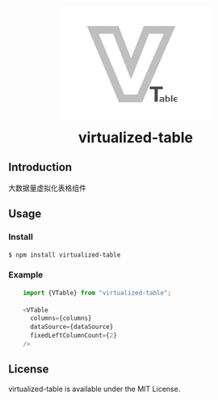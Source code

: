 
<p align="center">
  <a href="#">
    <img width="300" src="./logo.png">
  </a>
</p>

<h1 align="center" style="margin-top: 0">virtualized-table</h1>

## Introduction
大数据量虚拟化表格组件


## Usage

### Install
```
$ npm install virtualized-table
```

### Example
```javascript
    import {VTable} from "virtualized-table";

    <VTable
      columns={columns}
      dataSource={dataSource}
      fixedLeftColumnCount={2}
    />
```


## License
virtualized-table is available under the MIT License.